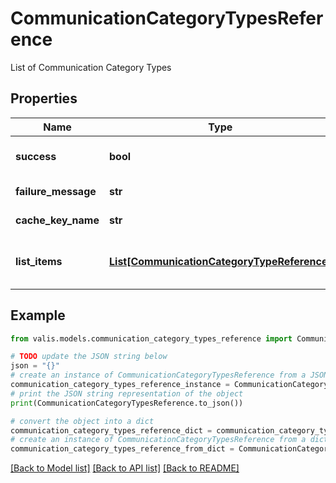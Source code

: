 # CommunicationCategoryTypesReference

List of Communication Category Types

## Properties

Name | Type | Description | Notes
------------ | ------------- | ------------- | -------------
**success** | **bool** | Is this a successful response? | [optional] 
**failure_message** | **str** | Details if this response failed | [optional] 
**cache_key_name** | **str** | CacheKey name | [optional] 
**list_items** | [**List[CommunicationCategoryTypeReference]**](CommunicationCategoryTypeReference.md) | list of Communication Category Types | [optional] 

## Example

```python
from valis.models.communication_category_types_reference import CommunicationCategoryTypesReference

# TODO update the JSON string below
json = "{}"
# create an instance of CommunicationCategoryTypesReference from a JSON string
communication_category_types_reference_instance = CommunicationCategoryTypesReference.from_json(json)
# print the JSON string representation of the object
print(CommunicationCategoryTypesReference.to_json())

# convert the object into a dict
communication_category_types_reference_dict = communication_category_types_reference_instance.to_dict()
# create an instance of CommunicationCategoryTypesReference from a dict
communication_category_types_reference_from_dict = CommunicationCategoryTypesReference.from_dict(communication_category_types_reference_dict)
```
[[Back to Model list]](../README.md#documentation-for-models) [[Back to API list]](../README.md#documentation-for-api-endpoints) [[Back to README]](../README.md)


